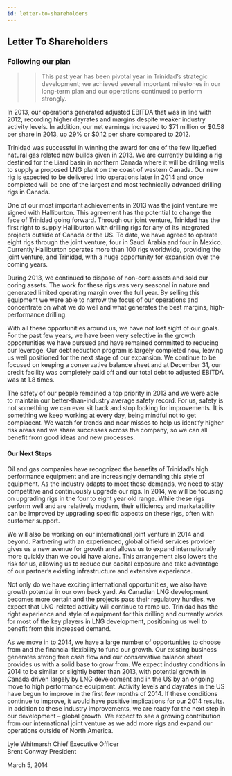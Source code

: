 ```yaml
---
id: letter-to-shareholders
---
```


## Letter To Shareholders

### Following our plan

>> This past year has been pivotal year in Trinidad’s strategic development; we achieved several important milestones in our long-term plan and our operations continued to perform strongly.

In 2013, our operations generated adjusted EBITDA that was in line with 2012, recording higher dayrates and margins despite weaker industry activity levels. In addition, our net earnings increased to $71 million or $0.58 per share in 2013, up 29% or $0.12 per share compared to 2012. 

Trinidad was successful in winning the award for one of the few liquefied natural gas related new builds given in 2013. We are currently building a rig destined for the Liard basin in northern Canada where it will be drilling wells to supply a proposed LNG plant on the coast of western Canada. Our new rig is expected to be delivered into operations later in 2014 and once completed will be one of the largest and most technically advanced drilling rigs in Canada.

One of our most important achievements in 2013 was the joint venture we signed with Halliburton. This agreement has the potential to change the face of Trinidad going forward. Through our joint venture, Trinidad has the first right to supply Halliburton with drilling rigs for any of its integrated projects outside of Canada or the US. To date, we have agreed to operate eight rigs through the joint venture; four in Saudi Arabia and four in Mexico. Currently Halliburton operates more than 100 rigs worldwide, providing the joint venture, and Trinidad, with a huge opportunity for expansion over the coming years. 

During 2013, we continued to dispose of non-core assets and sold our coring assets. The work for these rigs was very seasonal in nature and generated limited operating margin over the full year. By selling this equipment we were able to narrow the focus of our operations and concentrate on what we do well and what generates the best margins, high-performance drilling. 

With all these opportunities around us, we have not lost sight of our goals. For the past few years, we have been very selective in the growth opportunities we have pursued and have remained committed to reducing our leverage. Our debt reduction program is largely completed now, leaving us well positioned for the next stage of our expansion. We continue to be focused on keeping a conservative balance sheet and at December 31, our credit facility was completely paid off and our total debt to adjusted EBITDA was at 1.8 times. 

The safety of our people remained a top priority in 2013 and we were able to maintain our better-than-industry average safety record. For us, safety is not something we can ever sit back and stop looking for improvements. It is something we keep working at every day, being mindful not to get complacent. We watch for trends and near misses to help us identify higher risk areas and we share successes across the company, so we can all benefit from good ideas and new processes.

#### Our Next Steps

Oil and gas companies have recognized the benefits of Trinidad’s high performance equipment and are increasingly demanding this style of equipment. As the industry adapts to meet these demands, we need to stay competitive and continuously upgrade our rigs. In 2014, we will be focusing on upgrading rigs in the four to eight year old range. While these rigs perform well and are relatively modern, their efficiency and marketability can be improved by upgrading specific aspects on these rigs, often with customer support.

We will also be working on our international joint venture in 2014 and beyond. Partnering with an experienced, global oilfield services provider gives us a new avenue for growth and allows us to expand internationally more quickly than we could have alone. This arrangement also lowers the risk for us, allowing us to reduce our capital exposure and take advantage of our partner’s existing infrastructure and extensive experience.

Not only do we have exciting international opportunities, we also have growth potential in our own back yard. As Canadian LNG development becomes more certain and the projects pass their regulatory hurdles, we expect that LNG-related activity will continue to ramp up. Trinidad has the right experience and style of equipment for this drilling and currently works for most of the key players in LNG development, positioning us well to benefit from this increased demand. 

As we move in to 2014, we have a large number of opportunities to choose from and the financial flexibility to fund our growth. Our existing business generates strong free cash flow and our conservative balance sheet provides us with a solid base to grow from. We expect industry conditions in 2014 to be similar or slightly better than 2013, with potential growth in Canada driven largely by LNG development and in the US by an ongoing move to high performance equipment. Activity levels and dayrates in the US have begun to improve in the first few months of 2014. If these conditions continue to improve, it would have positive implications for our 2014 results. In addition to these industry improvements, we are ready for the next step in our development – global growth. We expect to see a growing contribution from our international joint venture as we add more rigs and expand our operations outside of North America.
        

<div class="signature">Lyle Whitmarsh <span class="position">Chief Executive Officer</span></div>

<div class="signature">Brent Conway <span class="position">President</span></div>

March 5, 2014

